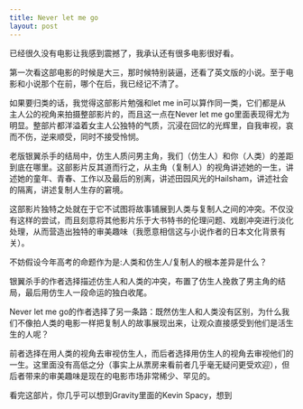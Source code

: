 ```yaml
---
title: Never let me go
layout: post
---
```

已经很久没有电影让我感到震撼了，我承认还有很多电影很好看。

第一次看这部电影的时候是大三，那时候特别装逼，还看了英文版的小说。至于电影和小说那个在前，哪个在后，我已经记不清了。

如果要归类的话，我觉得这部影片勉强和let me in可以算作同一类，它们都是从主人公的视角来拍摄整部影片的，而且这一点在Never let me go里面表现得尤为明显。整部片都洋溢着女主人公独特的气质，沉浸在回忆的光辉里，自我审视，哀而不伤，逆来顺受，同时不接受怜悯。

老版银翼杀手的结局中，仿生人质问男主角，我们（仿生人）和你（人类）的差距到底在哪里。这部影片反其道而行之，从主角（复制人）的视角讲述她的一生，讲述她的童年、青春、工作以及最后的别离，讲述田园风光的Hailsham，讲述社会的隔离，讲述复制人生存的窘境。

这部影片独特之处就在于它不试图将故事铺展到人类与复制人之间的冲突。不仅没有这样的尝试，而且刻意将其他影片乐于大书特书的伦理问题、戏剧冲突进行淡化处理，从而营造出独特的审美趣味（我愿意相信这与小说作者的日本文化背景有关）。

不妨假设今年高考的命题作为是:人类和仿生人/复制人的根本差异是什么？

银翼杀手的作者选择描述仿生人和人类的冲突，布置了仿生人挽救了男主角的结局，最后用仿生人一段命运的独白收尾。

Never let me go的作者选择了另一条路：既然仿生人和人类没有区别，为什么我们不像拍人类的电影一样把复制人的故事展现出来，让观众直接感受到他们是活生生的人呢？

前者选择在用人类的视角去审视仿生人，而后者选择用仿生人的视角去审视他们的一生。这里面没有高低之分（事实上从票房来看前者几乎毫无疑问更受欢迎），但后者带来的审美趣味是现在的电影市场非常稀少、罕见的。

看完这部片，你几乎可以想到Gravity里面的Kevin Spacy，想到